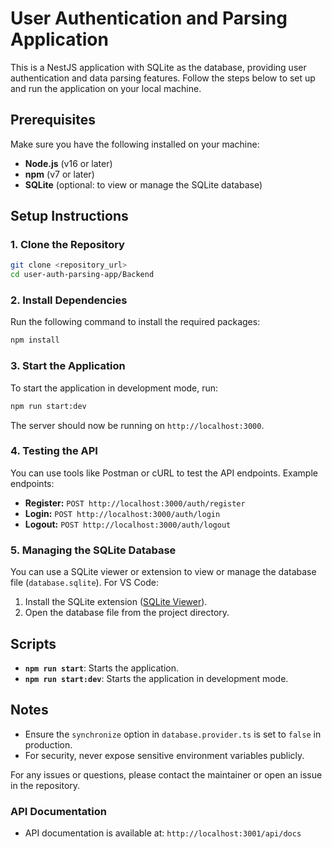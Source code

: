 # User Authentication and Parsing Application

This is a NestJS application with SQLite as the database, providing user authentication and data parsing features. Follow the steps below to set up and run the application on your local machine.

## Prerequisites

Make sure you have the following installed on your machine:

- **Node.js** (v16 or later)
- **npm** (v7 or later)
- **SQLite** (optional: to view or manage the SQLite database)

## Setup Instructions

### 1. Clone the Repository

```bash
git clone <repository_url>
cd user-auth-parsing-app/Backend
```

### 2. Install Dependencies

Run the following command to install the required packages:

```bash
npm install
```


### 3. Start the Application

To start the application in development mode, run:

```bash
npm run start:dev
```

The server should now be running on `http://localhost:3000`.

### 4. Testing the API

You can use tools like Postman or cURL to test the API endpoints. Example endpoints:

- **Register:** `POST http://localhost:3000/auth/register`
- **Login:** `POST http://localhost:3000/auth/login`
- **Logout:** `POST http://localhost:3000/auth/logout`

### 5. Managing the SQLite Database

You can use a SQLite viewer or extension to view or manage the database file (`database.sqlite`). For VS Code:

1. Install the SQLite extension ([SQLite Viewer](https://marketplace.visualstudio.com/items?itemName=alexcvzz.vscode-sqlite)).
2. Open the database file from the project directory.

## Scripts

- **`npm run start`**: Starts the application.
- **`npm run start:dev`**: Starts the application in development mode.

## Notes

- Ensure the `synchronize` option in `database.provider.ts` is set to `false` in production.
- For security, never expose sensitive environment variables publicly.

For any issues or questions, please contact the maintainer or open an issue in the repository.

### API Documentation
- API documentation is available at: `http://localhost:3001/api/docs`


